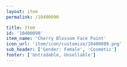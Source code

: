 ```yaml
---
layout: item
permalink: /10400090

title: Item
id: '10400090'
item_name: 'Cherry Blossom Face Paint'
icon_url: 'item/icon/customize/10400089.png'
sub_header: ['Gender: Female', 'Cosmetic']
footer: ['Untradable, Unsellable']
---
```

